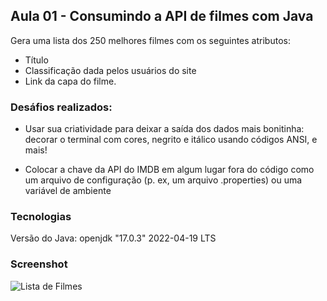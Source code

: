 
## Aula 01 -  Consumindo a API  de filmes com Java 

Gera uma lista dos 250 melhores filmes  com  os seguintes atributos:
  
- Título
- Classificação dada pelos usuários do site
- Link da capa do filme.

### Desáfios realizados:
- Usar sua criatividade para deixar a saída dos dados mais bonitinha: decorar o terminal com cores, negrito e itálico usando códigos ANSI, e mais!

- Colocar a chave da API do IMDB em algum lugar fora do código como um arquivo de configuração (p. ex, um arquivo .properties) ou uma variável de ambiente


### Tecnologias
Versão do Java: openjdk "17.0.3" 2022-04-19 LTS


### Screenshot

![Lista de Filmes ](https://github.com/JorgeMeireles95/ImersaoJava/blob/aula-01/Lista%20de%20filmes%20gerada.PNG)

